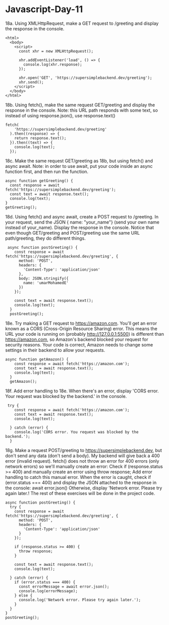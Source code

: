 # Javascript-Day-11

18a. Using XMLHttpRequest, make a GET request to /greeting and display the response in the console.
```
<html>
  <body>
    <script>
      const xhr = new XMLHttpRequest();

      xhr.addEventListener('load', () => {
        console.log(xhr.response);
      });

      xhr.open('GET', 'https://supersimplebackend.dev/greeting');
      xhr.send();
    </script>
  </body>
</html>

```
18b. Using fetch(), make the same request GET/greeting and display the response in the console. Note: this URL path responds with some text, so instead of using response.json(), use response.text()
```
fetch(
    'https://supersimplebackend.dev/greeting'
  ).then((response) => {
    return response.text();
  }).then((text) => {
    console.log(text);
  });
```
18c. Make the same request GET/greeting as 18b, but using fetch() and async await. Note: in order to use await, put your code inside an async function first, and then run the function.
```
async function getGreeting() {
  const response = await fetch('https://supersimplebackend.dev/greeting');
  const text = await response.text();
  console.log(text);
}
getGreeting();
```
18d. Using fetch() and async await, create a POST request to /greeting. In
your request, send the JSON { name: "your_name"} (send your own
name instead of your_name). Display the response in the console.
Notice that even though GET/greeting and POST/greeting use the same URL path/greeting, they do different things.
```
 async function postGreeting() {
    const response = await fetch('https://supersimplebackend.dev/greeting', {
      method: 'POST',
      headers: {
        'Content-Type': 'application/json'
      },
      body: JSON.stringify({
        name: 'umarMohamedE'
      })
    });

    const text = await response.text();
    console.log(text);
  }
  postGreeting();
```
18e. Try making a GET request to https://amazon.com. You'll get an error known as a CORS (Cross-Origin Resource Sharing) error. This means the URL your code is running on (probably http://127.0.0.1:5500) is different than https://amazon.com, so Amazon's backend blocked your request for security reasons. Your code is correct, Amazon needs to change some settings in their backend to allow your requests.
```
async function getAmazon() {
    const response = await fetch('https://amazon.com');
    const text = await response.text();
    console.log(text);
  }
  getAmazon();
```
18f. Add error handling to 18e. When there's an error, display 'CORS error. Your request was blocked by the backend.' in the console.
```
 try {
    const response = await fetch('https://amazon.com');
    const text = await response.text();
    console.log(text);

  } catch (error) {
    console.log('CORS error. You request was blocked by the backend.');
  }
```
18g. Make a request POST/greeting to https://supersimplebackend.dev, but don't send any data (don't send a body). My backend will give back a 400 error (invalid request). fetch() does not throw an error for 400 errors (only network errors) so we'll manually create an error: Check if (response.status >= 400) and manually create an error using throw response;
Add error handling to catch this manual error. When the error is caught, check if (error.status === 400) and display the JSON attached to the response in the console: await error.json() Otherwise, display 'Network error. Please try again later.!
The rest of these exercises will be done in the project code.
```
async function postGreeting() {
  try {
    const response = await fetch('https://supersimplebackend.dev/greeting', {
      method: 'POST',
      headers: {
        'Content-Type': 'application/json'
      }
    });

    if (response.status >= 400) {
      throw response;
    }

    const text = await response.text();
    console.log(text);

  } catch (error) {
    if (error.status === 400) {
      const errorMessage = await error.json();
      console.log(errorMessage);
    } else {
      console.log('Network error. Please try again later.');
    }
  }
}
postGreeting();
```
